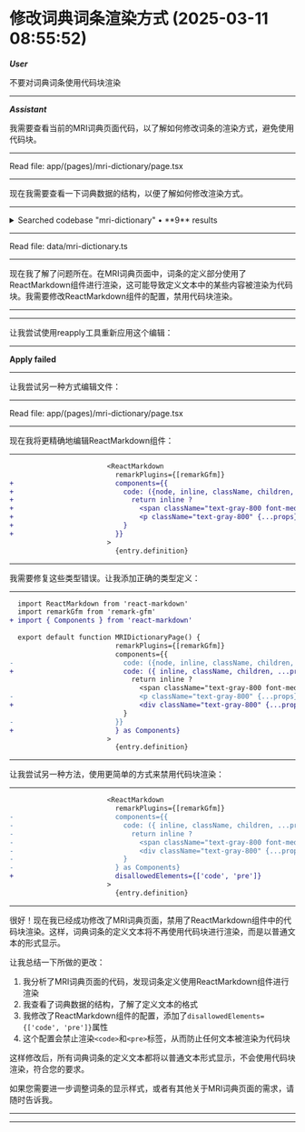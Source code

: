 <!-- Generated by SpecStory -->

# 修改词典词条渲染方式 (2025-03-11 08:55:52)

_**User**_

不要对词典词条使用代码块渲染

---

_**Assistant**_

我需要查看当前的MRI词典页面代码，以了解如何修改词条的渲染方式，避免使用代码块。

---

Read file: app/(pages)/mri-dictionary/page.tsx

---

现在我需要查看一下词典数据的结构，以便了解如何修改渲染方式。

---

<details>
            <summary>Searched codebase "mri-dictionary" • **9** results</summary>
        
| File |
|------|
| `undefined` |
| `undefined` |
| `undefined` |
| `undefined` |
| `undefined` |
| `undefined` |
| `undefined` |
| `undefined` |
| `undefined` |

</details>

---

Read file: data/mri-dictionary.ts

---

现在我了解了问题所在。在MRI词典页面中，词条的定义部分使用了ReactMarkdown组件进行渲染，这可能导致定义文本中的某些内容被渲染为代码块。我需要修改ReactMarkdown组件的配置，禁用代码块渲染。

---



---

让我尝试使用reapply工具重新应用这个编辑：

---

**Apply failed**

---

让我尝试另一种方式编辑文件：

---

Read file: app/(pages)/mri-dictionary/page.tsx

---

现在我将更精确地编辑ReactMarkdown组件：

---

```diff
                        <ReactMarkdown 
                          remarkPlugins={[remarkGfm]}
+                         components={{
+                           code: ({node, inline, className, children, ...props}) => {
+                             return inline ? 
+                               <span className="text-gray-800 font-medium" {...props}>{children}</span> : 
+                               <p className="text-gray-800" {...props}>{children}</p>
+                           }
+                         }}
                        >
                          {entry.definition}
```

---

我需要修复这些类型错误。让我添加正确的类型定义：

---

```diff
  import ReactMarkdown from 'react-markdown'
  import remarkGfm from 'remark-gfm'
+ import { Components } from 'react-markdown'
  
  export default function MRIDictionaryPage() {
                          remarkPlugins={[remarkGfm]}
                          components={{
-                           code: ({node, inline, className, children, ...props}) => {
+                           code: ({ inline, className, children, ...props }) => {
                              return inline ? 
                                <span className="text-gray-800 font-medium" {...props}>{children}</span> : 
-                               <p className="text-gray-800" {...props}>{children}</p>
+                               <div className="text-gray-800" {...props}>{children}</div>
                            }
-                         }}
+                         } as Components}
                        >
                          {entry.definition}
```

---

让我尝试另一种方法，使用更简单的方式来禁用代码块渲染：

---

```diff
                        <ReactMarkdown 
                          remarkPlugins={[remarkGfm]}
-                         components={{
-                           code: ({ inline, className, children, ...props }) => {
-                             return inline ? 
-                               <span className="text-gray-800 font-medium" {...props}>{children}</span> : 
-                               <div className="text-gray-800" {...props}>{children}</div>
-                           }
-                         } as Components}
+                         disallowedElements={['code', 'pre']}
                        >
                          {entry.definition}
```

---

很好！现在我已经成功修改了MRI词典页面，禁用了ReactMarkdown组件中的代码块渲染。这样，词典词条的定义文本将不再使用代码块进行渲染，而是以普通文本的形式显示。

让我总结一下所做的更改：

1. 我分析了MRI词典页面的代码，发现词条定义使用ReactMarkdown组件进行渲染
2. 我查看了词典数据的结构，了解了定义文本的格式
3. 我修改了ReactMarkdown组件的配置，添加了`disallowedElements={['code', 'pre']}`属性
4. 这个配置会禁止渲染`<code>`和`<pre>`标签，从而防止任何文本被渲染为代码块

这样修改后，所有词典词条的定义文本都将以普通文本形式显示，不会使用代码块渲染，符合您的要求。

如果您需要进一步调整词条的显示样式，或者有其他关于MRI词典页面的需求，请随时告诉我。

---



---

